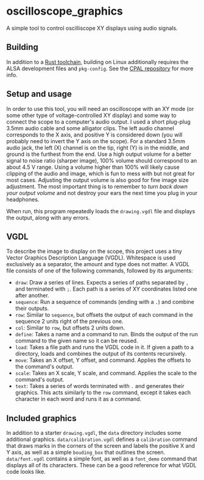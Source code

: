 # oscilloscope_graphics

A simple tool to control oscilliscope XY displays using audio signals.

## Building

In addition to a [Rust toolchain](https://rustup.rs), building on Linux
additionally requires the ALSA development files and `pkg-config`. See the
[CPAL repository](https://github.com/rustaudio/cpal) for more info.

## Setup and usage

In order to use this tool, you will need an oscilloscope with an XY mode (or
some other type of voltage-controlled XY display) and some way to connect the
scope to a computer's audio output. I used a short plug-plug 3.5mm audio cable
and some alligator clips. The left audio channel corresponds to the X axis, and
positive Y is considered down (you will probably need to invert the Y axis on
the scope). For a standard 3.5mm audio jack, the left (X) channel is on the tip,
right (Y) is in the middle, and ground is the furthest from the end. Use a high
output volume for a better signal to noise ratio (sharper image), 100% volume
should correspond to an about 4.5 V range. Using a volume higher than 100% will
likely cause clipping of the audio and image, which is fun to mess with but not
great for most cases. Adjusting the output volume is also good for fine image
size adjustment. The most important thing is to remember to *turn back down your
output volume* and not destroy your ears the next time you plug in your
headphones.

When run, this program repeatedly loads the `drawing.vgdl` file and displays the
output, along with any errors.

## VGDL

To describe the image to display on the scope, this project uses a tiny Vector
Graphics Description Language (VGDL). Whitespace is used exclusively as a
separator, the amount and type does not matter. A VGDL file consists of one of
the following commands, followed by its arguments:

- `draw`: Draw a series of lines. Expects a series of paths separated by `,` and
    terminated with `;`. Each path is a series of XY coordinates listed one
    after another.
- `sequence`: Run a sequence of commands (ending with a `.`) and
    combine their outputs.
- `row`: Similar to `sequence`, but offsets the output of each command in the
    sequence 2 units right of the previous one.
- `col`: Similar to `row`, but offsets 2 units down.
- `define`: Takes a name and a command to run. Binds the output of the run
    command to the given name so it can be reused.
- `load`: Takes a file path and runs the VGDL code in it. If given a path to a
    directory, loads and combines the output of its contents recursively.
- `move`: Takes an X offset, Y offset, and command. Applies the offsets to the
    command's output.
- `scale`: Takes an X scale, Y scale, and command. Applies the scale to the
    command's output.
- `text`: Takes a series of words terminated with `.` and generates their
    graphics. This acts similarly to the `row` command, except it takes each
    character in each word and runs it as a command.

## Included graphics

In addition to a starter `drawing.vgdl`, the `data` directory includes some
additional graphics. `data/calibration.vgdl` defines a `calibration` command
that draws marks in the corners of the screen and labels the positive X and Y
axis, as well as a simple `bouding_box` that outlines the screen.
`data/font.vgdl` contains a simple font, as well as a `font_demo` command that
displays all of its characters. These can be a good reference for what VGDL code
looks like.
